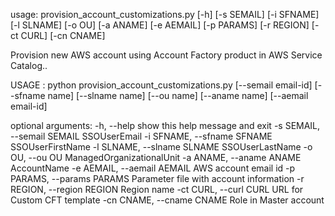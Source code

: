 usage: provision_account_customizations.py [-h] [-s SEMAIL] [-i SFNAME]
                                           [-l SLNAME] [-o OU] [-a ANAME]
                                           [-e AEMAIL] [-p PARAMS] [-r REGION]
                                           [-ct CURL] [-cn CNAME]

Provision new AWS account using Account Factory product in AWS Service Catalog..

USAGE : python provision_account_customizations.py [--semail email-id] [--sfname name] [--slname name] [--ou name] [--aname name] [--aemail email-id]

optional arguments:
  -h, --help            show this help message and exit
  -s SEMAIL, --semail SEMAIL
                        SSOUserEmail
  -i SFNAME, --sfname SFNAME
                        SSOUserFirstName
  -l SLNAME, --slname SLNAME
                        SSOUserLastName
  -o OU, --ou OU        ManagedOrganizationalUnit
  -a ANAME, --aname ANAME
                        AccountName
  -e AEMAIL, --aemail AEMAIL
                        AWS account email id
  -p PARAMS, --params PARAMS
                        Parameter file with account information
  -r REGION, --region REGION
                        Region name
  -ct CURL, --curl CURL
                        URL for Custom CFT template
  -cn CNAME, --cname CNAME
                        Role in Master account
